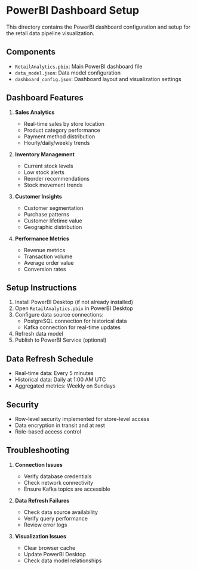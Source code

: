 # PowerBI Dashboard Setup

This directory contains the PowerBI dashboard configuration and setup for the retail data pipeline visualization.

## Components

- `RetailAnalytics.pbix`: Main PowerBI dashboard file
- `data_model.json`: Data model configuration
- `dashboard_config.json`: Dashboard layout and visualization settings

## Dashboard Features

1. **Sales Analytics**
   - Real-time sales by store location
   - Product category performance
   - Payment method distribution
   - Hourly/daily/weekly trends

2. **Inventory Management**
   - Current stock levels
   - Low stock alerts
   - Reorder recommendations
   - Stock movement trends

3. **Customer Insights**
   - Customer segmentation
   - Purchase patterns
   - Customer lifetime value
   - Geographic distribution

4. **Performance Metrics**
   - Revenue metrics
   - Transaction volume
   - Average order value
   - Conversion rates

## Setup Instructions

1. Install PowerBI Desktop (if not already installed)
2. Open `RetailAnalytics.pbix` in PowerBI Desktop
3. Configure data source connections:
   - PostgreSQL connection for historical data
   - Kafka connection for real-time updates
4. Refresh data model
5. Publish to PowerBI Service (optional)

## Data Refresh Schedule

- Real-time data: Every 5 minutes
- Historical data: Daily at 1:00 AM UTC
- Aggregated metrics: Weekly on Sundays

## Security

- Row-level security implemented for store-level access
- Data encryption in transit and at rest
- Role-based access control

## Troubleshooting

1. **Connection Issues**
   - Verify database credentials
   - Check network connectivity
   - Ensure Kafka topics are accessible

2. **Data Refresh Failures**
   - Check data source availability
   - Verify query performance
   - Review error logs

3. **Visualization Issues**
   - Clear browser cache
   - Update PowerBI Desktop
   - Check data model relationships 